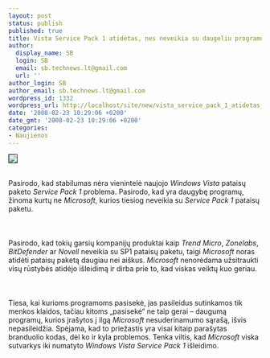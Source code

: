 ```yaml
---
layout: post
status: publish
published: true
title: Vista Service Pack 1 atidėtas, nes neveikia su daugeliu programų
author:
  display_name: SB
  login: SB
  email: sb.technews.lt@gmail.com
  url: ''
author_login: SB
author_email: sb.technews.lt@gmail.com
wordpress_id: 1332
wordpress_url: http://localhost/site/new/vista_service_pack_1_atidetas__nes_neveikia_su_daugeliu_programu/
date: '2008-02-23 10:29:06 +0200'
date_gmt: '2008-02-23 10:29:06 +0200'
categories:
- Naujienos
---
```

<div class="imgright"><img src="http://tbn0.google.com/images?q=tbn:ZenMIvCd4OW4sM:http://www.vistadiscuss.com/wp-content/uploads/2006/10/WindowsLiveWriter/WindowsVistaIsAsSecuredAsAdvertised_95E4/WindowsVistaLogo%255B2%255D2.jpg" border="1"></div>
<p><br>Pasirodo, kad stabilumas nėra vienintelė naujojo <i>Windows Vista</i> pataisų paketo <i>Service Pack 1</i> problema. Pasirodo, kad yra daugybę programų, žinoma kurtų ne <i>Microsoft</i>, kurios tiesiog neveikia su <i>Service Pack 1</i> pataisų paketu.<br />
<br><br />
<br>Pasirodo, kad tokių garsių kompanijų produktai kaip <i>Trend Micro</i>, <i>Zonelabs</i>, <i>BitDefender</i> ar <i>Novell</i> neveikia su SP1 pataisų paketu, taigi <i>Microsoft</i> noras atidėti pataisų paketą daugiau nei aiškus. <i>Microsoft</i> nenorėdama užsitraukti visų rūstybės atidėjo išleidimą ir dirba prie to, kad viskas veiktų kuo geriau.<br />
<br><br />
<br>Tiesa, kai kurioms programoms pasisekė, jas pasileidus sutinkamos tik menkos klaidos, tačiau kitoms „pasisekė“ ne taip gerai – daugumą programų, kurios įrašytos į ilgą <i>Microsoft</i> nesuderinamumo sąrašą, išvis nepasileidžia. Spėjama, kad to priežastis yra visai kitaip parašytas branduolio kodas, dėl ko ir kyla problemos. Tenka viltis, kad <i>Microsoft</i> viska sutvarkys iki numatyto <i>Windows Vista Service Pack 1</i> išleidimo.<br />
<br></p>
